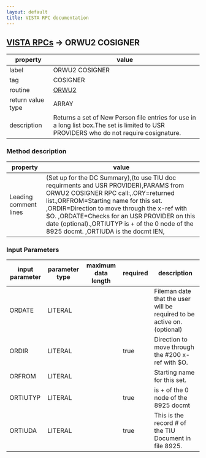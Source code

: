 ```yaml
---
layout: default
title: VISTA RPC documentation
---
```




## [VISTA RPCs](TableOfContent.md) &#8594; ORWU2 COSIGNER 

 property | value 
--- | --- 
 label | ORWU2 COSIGNER
 tag | COSIGNER
 routine | [ORWU2](http://code.osehra.org/dox/Routine_ORWU2_source.html)
 return value type | ARRAY
 description | Returns a set of New Person file entries for use in a long list box.The set is limited to USR PROVIDERS who do not require cosignature.


### Method description

 property | value 
--- | --- 
 Leading comment lines | (Set up for the DC Summary),(to use TIU doc requirments and USR PROVIDER),PARAMS from ORWU2 COSIGNER RPC call:,.ORY=returned list.,ORFROM=Starting name for this set.  ,ORDIR=Direction to move through the x-ref with $O.  ,ORDATE=Checks for an USR PROVIDER on this date (optional).,ORTIUTYP is + of the 0 node of the 8925 docmt.  ,ORTIUDA is the docmt IEN,

### Input Parameters

| input parameter | parameter type | maximum data length | required | description | 
| --- | --- | --- | --- | --- | 
| ORDATE | LITERAL |  |  | Fileman date that the user will be required to be active on. (optional) | 
| ORDIR | LITERAL |  | true | Direction to move through the #200 x-ref with $O. | 
| ORFROM | LITERAL |  |  | Starting name for this set. | 
| ORTIUTYP | LITERAL |  | true | is + of the 0 node of the 8925 docmt | 
| ORTIUDA | LITERAL |  | true | This is the record # of the TIU Document in file 8925. | 